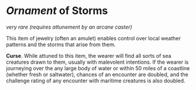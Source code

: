 # *Ornament* of Storms
*very rare (requires attunement by an arcane caster)*

This item of jewelry (often an amulet) enables control over local weather patterns and the storms that arise from them.



**Curse**. While attuned to this item, the wearer will find all sorts of sea creatures drawn to them, usually with malevolent intentions. If the wearer is journeying over the any large body of water or within 50 miles of a coastline (whether fresh or saltwater), chances of an encounter are doubled, and the challenge rating of any encounter with maritime creatures is also doubled.
